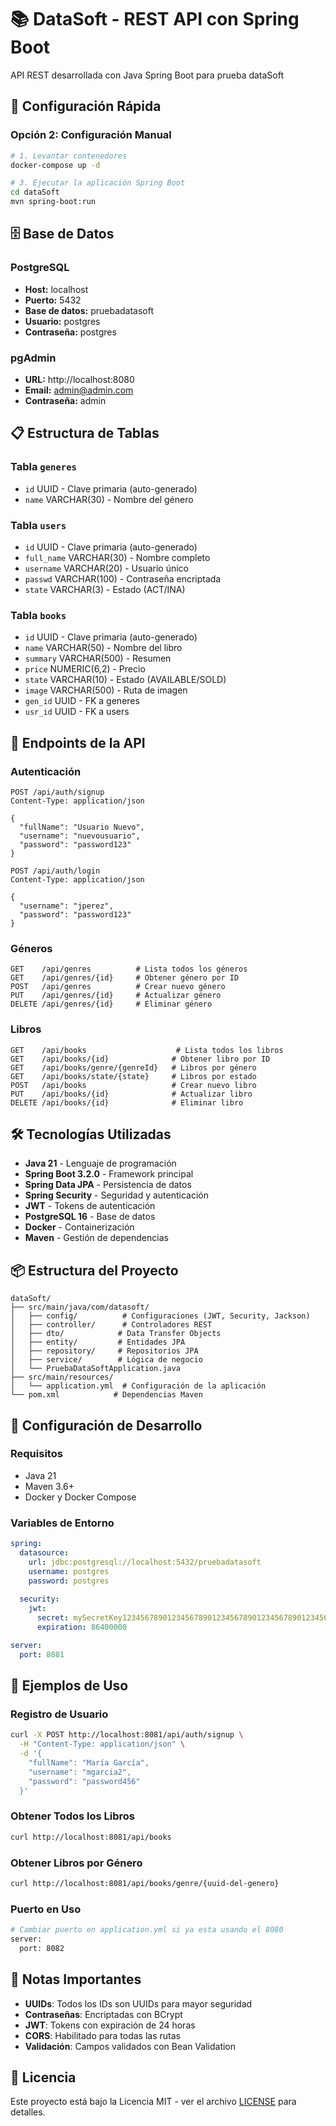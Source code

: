 # 📚 DataSoft - REST API con Spring Boot

API REST desarrollada con Java Spring Boot para prueba dataSoft

## 🚀 Configuración Rápida


### Opción 2: Configuración Manual
```bash
# 1. Levantar contenedores
docker-compose up -d

# 3. Ejecutar la aplicación Spring Boot
cd dataSoft
mvn spring-boot:run
```

## 🗄️ Base de Datos

### PostgreSQL
- **Host:** localhost
- **Puerto:** 5432
- **Base de datos:** pruebadatasoft
- **Usuario:** postgres
- **Contraseña:** postgres

### pgAdmin
- **URL:** http://localhost:8080
- **Email:** admin@admin.com
- **Contraseña:** admin

## 📋 Estructura de Tablas

### Tabla `generes`
- `id` UUID - Clave primaria (auto-generado)
- `name` VARCHAR(30) - Nombre del género

### Tabla `users`
- `id` UUID - Clave primaria (auto-generado)
- `full_name` VARCHAR(30) - Nombre completo
- `username` VARCHAR(20) - Usuario único
- `passwd` VARCHAR(100) - Contraseña encriptada
- `state` VARCHAR(3) - Estado (ACT/INA)

### Tabla `books`
- `id` UUID - Clave primaria (auto-generado)
- `name` VARCHAR(50) - Nombre del libro
- `summary` VARCHAR(500) - Resumen
- `price` NUMERIC(6,2) - Precio
- `state` VARCHAR(10) - Estado (AVAILABLE/SOLD)
- `image` VARCHAR(500) - Ruta de imagen
- `gen_id` UUID - FK a generes
- `usr_id` UUID - FK a users

## 🔗 Endpoints de la API

### Autenticación
```http
POST /api/auth/signup
Content-Type: application/json

{
  "fullName": "Usuario Nuevo",
  "username": "nuevousuario",
  "password": "password123"
}
```

```http
POST /api/auth/login
Content-Type: application/json

{
  "username": "jperez",
  "password": "password123"
}
```

### Géneros
```http
GET    /api/genres          # Lista todos los géneros
GET    /api/genres/{id}     # Obtener género por ID
POST   /api/genres          # Crear nuevo género
PUT    /api/genres/{id}     # Actualizar género
DELETE /api/genres/{id}     # Eliminar género
```

### Libros
```http
GET    /api/books                    # Lista todos los libros
GET    /api/books/{id}              # Obtener libro por ID
GET    /api/books/genre/{genreId}   # Libros por género
GET    /api/books/state/{state}     # Libros por estado
POST   /api/books                   # Crear nuevo libro
PUT    /api/books/{id}              # Actualizar libro
DELETE /api/books/{id}              # Eliminar libro
```

## 🛠️ Tecnologías Utilizadas

- **Java 21** - Lenguaje de programación
- **Spring Boot 3.2.0** - Framework principal
- **Spring Data JPA** - Persistencia de datos
- **Spring Security** - Seguridad y autenticación
- **JWT** - Tokens de autenticación
- **PostgreSQL 16** - Base de datos
- **Docker** - Containerización
- **Maven** - Gestión de dependencias

## 📦 Estructura del Proyecto

```
dataSoft/
├── src/main/java/com/datasoft/
│   ├── config/          # Configuraciones (JWT, Security, Jackson)
│   ├── controller/      # Controladores REST
│   ├── dto/            # Data Transfer Objects
│   ├── entity/         # Entidades JPA
│   ├── repository/     # Repositorios JPA
│   ├── service/        # Lógica de negocio
│   └── PruebaDataSoftApplication.java
├── src/main/resources/
│   └── application.yml  # Configuración de la aplicación
└── pom.xml            # Dependencias Maven
```

## 🔧 Configuración de Desarrollo

### Requisitos
- Java 21
- Maven 3.6+
- Docker y Docker Compose

### Variables de Entorno
```yaml
spring:
  datasource:
    url: jdbc:postgresql://localhost:5432/pruebadatasoft
    username: postgres
    password: postgres
  
  security:
    jwt:
      secret: mySecretKey123456789012345678901234567890123456789012345678901234567890
      expiration: 86400000

server:
  port: 8081
```

## 🧪 Ejemplos de Uso

### Registro de Usuario
```bash
curl -X POST http://localhost:8081/api/auth/signup \
  -H "Content-Type: application/json" \
  -d '{
    "fullName": "María García",
    "username": "mgarcia2",
    "password": "password456"
  }'
```

### Obtener Todos los Libros
```bash
curl http://localhost:8081/api/books
```

### Obtener Libros por Género
```bash
curl http://localhost:8081/api/books/genre/{uuid-del-genero}
```

### Puerto en Uso
```bash
# Cambiar puerto en application.yml si ya esta usando el 8080
server:
  port: 8082  
```

## 📝 Notas Importantes

- **UUIDs**: Todos los IDs son UUIDs para mayor seguridad
- **Contraseñas**: Encriptadas con BCrypt
- **JWT**: Tokens con expiración de 24 horas
- **CORS**: Habilitado para todas las rutas
- **Validación**: Campos validados con Bean Validation


## 📄 Licencia

Este proyecto está bajo la Licencia MIT - ver el archivo [LICENSE](LICENSE) para detalles.